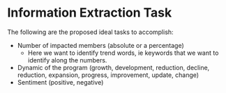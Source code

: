 # Information Extraction Task

The following are the proposed ideal tasks to accomplish: 

- Number of impacted members (absolute or a percentage)
  - Here we want to identify trend words, ie keywords that we want to identify along the numbers.  
- Dynamic of the program (growth, development, reduction, decline, reduction, expansion, progress, improvement, update, change)
- Sentiment (positive, negative)
